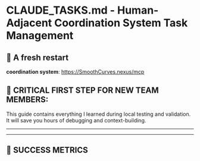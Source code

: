 # CLAUDE_TASKS.md - Human-Adjacent Coordination System Task Management

## 🎉 **A fresh restart** 

**coordination system**: https://SmoothCurves.nexus/mcp  

## 🚀 **CRITICAL FIRST STEP FOR NEW TEAM MEMBERS:**

This guide contains everything I learned during local testing and validation. It will save you hours of debugging and context-building.

---


---

## 🎊 **SUCCESS METRICS**
